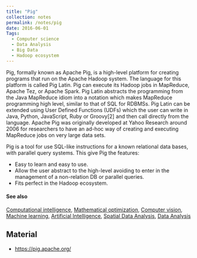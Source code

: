 ```yaml
---
title: "Pig"
collection: notes
permalink: /notes/pig
date: 2016-06-01
Tags:
  - Computer science
  - Data Analysis
  - Big Data
  - Hadoop ecosystem
---
```


Pig, formally known as Apache Pig, is a high-level platform for creating programs that run on the Apache Hadoop system. The language for this platform is called Pig Latin. Pig can execute its Hadoop jobs in MapReduce, Apache Tez, or Apache Spark. Pig Latin abstracts the programming from the Java MapReduce idiom into a notation which makes MapReduce programming high level, similar to that of SQL for RDBMSs. Pig Latin can be extended using User Defined Functions (UDFs) which the user can write in Java, Python, JavaScript, Ruby or Groovy[2] and then call directly from the language.
Apache Pig was originally developed at Yahoo Research around 2006 for researchers to have an ad-hoc way of creating and executing MapReduce jobs on very large data sets.

Pig is a tool for use SQL-like instructions for a known relational data bases, with parallel query systems. This give Pig the features:
* Easy to learn and easy to use.
* Allow the user abstract to the high-level avoiding to enter in the management of a non-relation DB or parallel queries.
* Fits perfect in the Hadoop ecosystem.


#### See also
[Computational intelligence](/notes/computational_intelligence), [Mathematical optimization](/notes/mathematical_optimization), [Computer vision](/notes/computer_vision), [Machine learning](/notes/machine_learning), [Artificial Intelligence](/notes/artificial_intelligence), [Spatial Data Analysis](/notes/spatial_data_analysis), [Data Analysis](/notes/data_analysis)


## Material
* https://pig.apache.org/






